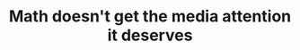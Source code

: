 ---
categories: all_articles articles
provider_display: "www.cjr.org"
provider_name: "www.cjr.org"
favicon_url: http://www.cjr.org/cjr-icon-2.ico
title: "Math doesn't get the media attention it deserves"
published: 2015-09-23
source: http://www.cjr.org/analysis/do_the_math.php
thumbnail: http://www.cjr.org/images-tb/math-social.jpg
---